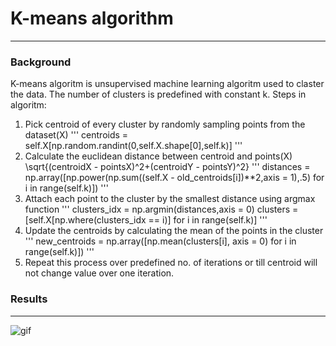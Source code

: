 # K-means algorithm
------------
### Background 
K-means algoritm is unsupervised machine learning algoritm used to claster the data. The number of clusters is predefined with constant k. Steps in algoritm: 
1) Pick centroid of every cluster by randomly sampling points from the dataset(X)
    '''
    centroids = self.X[np.random.randint(0,self.X.shape[0],self.k)]
    '''
2) Calculate the euclidean distance between centroid and points(X) \sqrt{(centroidX - pointsX)^2+(centroidY - pointsY)^2}
   '''
   distances = np.array([np.power(np.sum((self.X - old_centroids[i])**2,axis = 1),.5) for i in range(self.k)])
   '''
3) Attach each point to the cluster by the smallest distance using argmax function
   '''
   clusters_idx = np.argmin(distances,axis = 0)
   clusters = [self.X[np.where(clusters_idx == i)] for i in range(self.k)]
   '''
4) Update the centroids by calculating the mean of the points in the cluster
   '''
   new_centroids = np.array([np.mean(clusters[i], axis = 0) for i in range(self.k)])
   '''
5) Repeat this process over predefined no. of iterations or till centroid will not change value over one iteration.

### Results
------
![gif](https://github.com/maciejbalawejder/MLalgorithms-collection/blob/main/K-means/mygif.gif)
